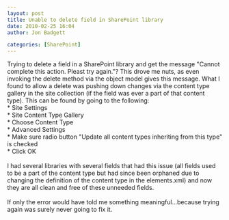 ```yaml
---
layout: post
title: Unable to delete field in SharePoint library
date: 2010-02-25 16:04
author: Jon Badgett

categories: [SharePoint]
---
```

Trying to delete a field in a SharePoint library and get the message "Cannot complete this action. Pleast try again."? This drove me nuts, as even invoking the delete method via the object model gives this message. What I found to allow a delete was pushing down changes via the content type gallery in the site collection (if the field was ever a part of that content type). This can be found by going to the following:<br />* Site Settings<br />* Site Content Type Gallery<br />* Choose Content Type<br />* Advanced Settings<br />* Make sure radio button "Update all content types inheriting from this type" is checked<br />* Click OK<br /><br />I had several libraries with several fields that had this issue (all fields used to be a part of the content type but had since been orphaned due to changing the definition of the content type in the elements.xml) and now they are all clean and free of these unneeded fields.<br /><br />If only the error would have told me something meaningful...because trying again was surely never going to fix it.

